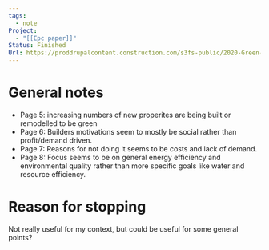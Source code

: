 ```yaml
---
tags:
  - note
Project:
  - "[[Epc paper]]"
Status: Finished
Url: https://proddrupalcontent.construction.com/s3fs-public/2020-Green-Homes-SmartMarket-Brief-16Jan.pdf
---
```

# General notes
- Page 5: increasing numbers of new properites are being built or remodelled to be green
- Page 6: Builders motivations seem to mostly be social rather than profit/demand driven.
- Page 7: Reasons for not doing it seems to be costs and lack of demand.
- Page 8: Focus seems to be on general energy efficiency and environmental quality rather than more specific goals like water and resource efficiency. 

# Reason for stopping
Not really useful for my context, but could be useful for some general points?